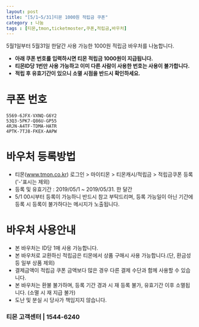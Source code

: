 ```yaml
---
layout: post
title: "[5/1~5/31]티몬 1000원 적립금 쿠폰"
category : 나눔
tags : [티몬,tmon,ticketmoster,쿠폰,적립금,바우처]
---
```

5월1일부터 5월31일 한달간 사용 가능한 1000원 적립금 바우처를 나눔합니다.    
<b style="color=red">
- 아래 쿠폰 번호를 입력하시면 티몬 적립금 1000원이 지급됩니다.    
- 티몬ID당 1번만 사용 가능하고 이미 다른 사람이 사용한 번호는 사용이 불가합니다.    
- 적립 후 유효기간이 있으니 소멸 시점을 반드시 확인하세요.
</b>

# 쿠폰 번호 #
`5569-6JFX-VXNQ-G6Y2`    
`53Q3-5PK7-Q86U-GP55`    
`4RJN-A4TF-TDMA-HATR`    
`4PTK-7TJ8-FKEX-AAPW`    

# 바우처 등록방법 #
- 티몬(www.tmon.co.kr) 로그인 > 마이티몬 > 티몬캐시/적립금 > 적립금쿠폰 등록 ('-'표시는 제외)
- 등록 및 유효기간 : 2019/05/1 ~ 2019/05/31. 한 달간
- 5/1 00시부터 등록이 가능하니 반드시 참고 부탁드리며, 등록 가능일이 아닌 기간에 등록 시 등록이 불가하다는 메시지가 노출됩니다.

# 바우처 사용안내 #
- 본 바우처는 ID당 1매 사용 가능합니다.
- 본 바우처로 교환하신 적립금은 티몬에서 상품 구매시 사용 가능합니다.(단, 환금성 등 일부 상품 제외)
- 결제금액이 적립금 쿠폰 금액보다 많은 경우 다른 결제 수단과 함께 사용할 수 있습니다.
- 본 바우처는 환불 불가하며, 등록 기간 경과 시 재 등록 불가, 유효기간 이후 소멸됩니다. (소멸 시 재 지급 불가)
- 도난 및 분실 시 당사가 책임지지 않습니다.

### 티몬 고객센터 | 1544-6240 ###